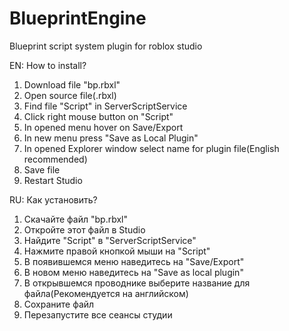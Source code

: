# BlueprintEngine
Blueprint script system plugin for roblox studio

EN:
How to install?
1. Download file "bp.rbxl"
2. Open source file(.rbxl)
3. Find file "Script" in ServerScriptService
4. Click right mouse button on "Script"
5. In opened menu hover on Save/Export
6. In new menu press "Save as Local Plugin"
7. In opened Explorer window select name for plugin file(English recommended)
8. Save file
9. Restart Studio

RU:
Как установить?
1. Скачайте файл "bp.rbxl"
2. Откройте этот файл в Studio
3. Найдите "Script" в "ServerScriptService"
4. Нажмите правой кнопкой мыши на "Script"
5. В появившемся меню наведитесь на "Save/Export"
6. В новом меню наведитесь на "Save as local plugin"
7. В открывшемся проводнике выберите название для файла(Рекомендуется на английском)
8. Сохраните файл
9. Перезапустите все сеансы студии